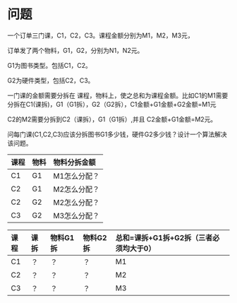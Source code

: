 # 问题

一个订单三门课，C1，C2，C3。课程金额分别为M1，M2，M3元，

订单发了两个物料，G1，G2，分别为N1，N2元。

G1为图书类型。包括C1，C2。

G2为硬件类型，包括C2，C3。

一门课的金额需要分拆在 课程，物料上，使之总和为课程金额。比如C1的M1需要分拆在C1(课拆)，G1（G1拆），G2（G2拆），C1金额+G1金额+G2金额=M1元

C2的M2需要分拆到C2（课拆），G1（G1拆）,并且 C2金额+G1金额=M2元。

问每门课(C1,C2,C3)应该分拆图书G1多少钱，硬件G2多少钱？设计一个算法解决该问题。

| 课程 | 物料 | 物料分拆金额 |
| :--- | :--- | :----------- |
| C1   | G1   | M1怎么分配？ |
| C2   | G1   | M2怎么分配？ |
| C2   | G2   | M2怎么分配？ |
| C3   | G2   | M3怎么分配？ |

| 课程 | 课拆 | 物料G1拆 | 物料G2拆 | 总和=课拆+G1拆+G2拆（三者必须均大于0） |
| :--- | :--- | :------- | :------- | :------------------------------------- |
| C1   | ？   | ？       | ？       | M1                                     |
| C2   | ？   | ？       | ？       | M2                                     |
| C3   | ？   | ？       | ？       | M3                                     |

